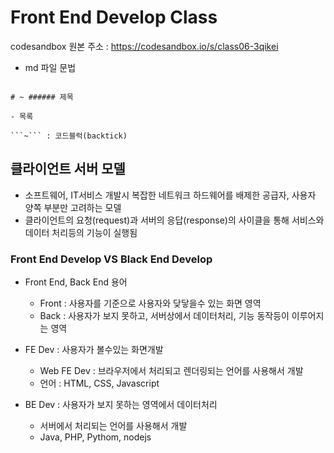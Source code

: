 # Front End Develop Class

codesandbox 원본 주소 : https://codesandbox.io/s/class06-3qikei

- md 파일 문법

```

# ~ ###### 제목

- 목록

```~``` : 코드블럭(backtick)

```

## 클라이언트 서버 모델

- 소프트웨어, IT서비스 개발시 복잡한 네트워크 하드웨어를 배제한
  공급자, 사용자 양쪽 부분만 고려하는 모델
- 클라이언트의 요청(request)과 서버의 응답(response)의 사이클을 통해
  서비스와 데이터 처리등의 기능이 실행됨

### Front End Develop VS Black End Develop

- Front End, Back End 용어
  - Front : 사용자를 기준으로 사용자와 닺닿을수 있는 화면 영역
  - Back :  사용자가 보지 못하고, 서버상에서 데이터처리, 기능 동작등이 이루어지는 영역
  
- FE Dev : 사용자가 볼수있는 화면개발
  - Web FE Dev : 브라우저에서 처리되고 렌더링되는 언어를 사용해서 개발
  - 언어 : HTML, CSS, Javascript

- BE Dev : 사용자가 보지 못하는 영역에서 데이터처리
  - 서버에서 처리되는 언어를 사용해서 개발
  - Java, PHP, Pythom, nodejs

